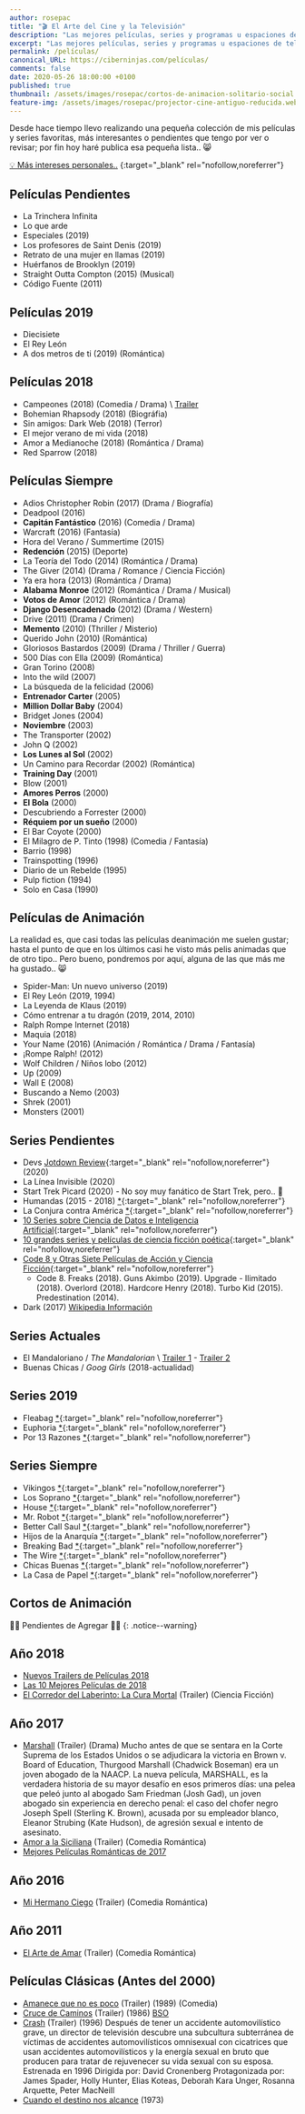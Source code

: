 ```yaml
---
author: rosepac
title: "🎬 El Arte del Cine y la Televisión"
description: "Las mejores películas, series y programas u espaciones de televisión que recomienda el menda de Pablete, ele"
excerpt: "Las mejores películas, series y programas u espaciones de televisión que recomienda el menda de Pablete, ele"
permalink: /películas/
canonical_URL: https://ciberninjas.com/películas/
comments: false
date: 2020-05-26 18:00:00 +0100
published: true
thumbnail: /assets/images/rosepac/cortos-de-animacion-solitario-social.webp
feature-img: /assets/images/rosepac/projector-cine-antiguo-reducida.webp
---
```


Desde hace tiempo llevo realizando una pequeña colección de mis películas y series favoritas, más interesantes o pendientes que tengo por ver o revisar; por fin hoy haré publica esa pequeña lista.. 😸

[💡 Más intereses personales..](/rosepac/)
{:target="_blank" rel="nofollow,noreferrer"}

## Películas Pendientes

* La Trinchera Infinita
* Lo que arde
* Especiales (2019)
* Los profesores de Saint Denis (2019)
* Retrato de una mujer en llamas (2019)
* Huérfanos de Brooklyn (2019)
* Straight Outta Compton (2015) (Musical)
* Código Fuente (2011)

## Películas 2019

* Diecisiete
* El Rey León
* A dos metros de ti (2019) (Romántica)

## Películas 2018

* Campeones (2018) (Comedia / Drama) \ [Trailer](https://www.youtube.com/watch?time_continue=122&v=a3e0hWT09YY)
* Bohemian Rhapsody (2018) (Biográfia)
* Sin amigos: Dark Web (2018) (Terror)
* El mejor verano de mi vida (2018)
* Amor a Medianoche (2018) (Romántica / Drama)
* Red Sparrow (2018)

## Películas Siempre

* Adios Christopher Robin (2017) (Drama / Biografía)
* Deadpool (2016)
* **Capitán Fantástico** (2016) (Comedia / Drama)
* Warcraft (2016) (Fantasía)
* Hora del Verano / Summertime (2015)
* **Redención** (2015) (Deporte)
* La Teoría del Todo (2014) (Romántica / Drama)
* The Giver (2014) (Drama / Romance / Ciencia Ficción)
* Ya era hora (2013) (Romántica / Drama)
* **Alabama Monroe** (2012) (Romántica / Drama / Musical)
* **Votos de Amor** (2012) (Romántica / Drama)
* **Django Desencadenado** (2012) (Drama / Western)
* Drive (2011) (Drama / Crimen)
* **Memento** (2010) (Thriller / Misterio)
* Querido John (2010) (Romántica)
* Gloriosos Bastardos (2009) (Drama / Thriller / Guerra)
* 500 Días con Ella (2009) (Romántica)
* Gran Torino (2008)
* Into the wild (2007)
* La búsqueda de la felicidad (2006)
* **Entrenador Carter** (2005)
* **Million Dollar Baby** (2004)
* Bridget Jones (2004)
* **Noviembre** (2003)
* The Transporter (2002)
* John Q (2002)
* **Los Lunes al Sol** (2002)
* Un Camino para Recordar (2002) (Romántica)
* **Training Day** (2001)
* Blow (2001)
* **Amores Perros** (2000)
* **El Bola** (2000)
* Descubriendo a Forrester (2000)
* **Réquiem por un sueño** (2000)
* El Bar Coyote (2000)
* El Milagro de P. Tinto (1998) (Comedia / Fantasía)
* Barrio (1998)
* Trainspotting (1996)
* Diario de un Rebelde (1995)
* Pulp fiction (1994)
* Solo en Casa (1990)

<!-- trailers peliculas de amor parte 5: https://www.youtube.com/watch?v=lGJNUo76p80 -->

## Películas de Animación

La realidad es, que casi todas las películas deanimación me suelen gustar; hasta el punto de que en los últimos casi he visto más pelis animadas que de otro tipo.. Pero bueno, pondremos por aquí, alguna de las que más me ha gustado.. 😸

* Spider-Man: Un nuevo universo (2019)
* El Rey León (2019, 1994)
* La Leyenda de Klaus (2019)
* Cómo entrenar a tu dragón (2019, 2014, 2010)
* Ralph Rompe Internet (2018)
* Maquia (2018)
* Your Name (2016) (Animación / Romántica / Drama / Fantasía)
* ¡Rompe Ralph! (2012)
* Wolf Children / Niños lobo (2012)
* Up (2009)
* Wall E (2008)
* Buscando a Nemo (2003)
* Shrek (2001)
* Monsters (2001)

## Series Pendientes

* Devs [Jotdown Review](https://www.jotdown.es/2020/04/devs-es-una-joya-de-la-ciencia-ficcion-moderna/){:target="_blank" rel="nofollow,noreferrer"} (2020)
* La Línea Invisible (2020)
* Start Trek Picard (2020) - No soy muy fanático de Start Trek, pero.. 🙈 
* Humandas (2015 - 2018) [*](https://www.imdb.com/title/tt4122068/){:target="_blank" rel="nofollow,noreferrer"}
* La Conjura contra América [*](https://www.filmaffinity.com/es/film844505.html){:target="_blank" rel="nofollow,noreferrer"}
* [10 Series sobre Ciencia de Datos e Inteligencia Artificial](https://www.analyticsvidhya.com/blog/2016/01/10-popular-tv-shows-data-science-artificial-intelligence/){:target="_blank" rel="nofollow,noreferrer"}
* [10 grandes series y películas de ciencia ficción poética](https://www.elperiodico.com/es/ocio-y-cultura/20200504/mas-alla-de-devs-hbo-seleccion-diez-grandes-series-y-peliculas-de-ciencia-ficcion-poetica-7946379){:target="_blank" rel="nofollow,noreferrer"}
* [Code 8 y Otras Siete Películas de Acción y Ciencia Ficción](https://cinemania.20minutos.es/noticias/code-8-y-otras-siete-peliculas-de-accion-y-ciencia-ficcion-de-bajo-presupuesto/){:target="_blank" rel="nofollow,noreferrer"}
  * Code 8. Freaks (2018). Guns Akimbo (2019). Upgrade - Ilimitado (2018). Overlord (2018). Hardcore Henry (2018). Turbo Kid (2015). Predestination (2014).
* Dark (2017) [Wikipedia Información](https://en.wikipedia.org/wiki/Dark_(TV_series))

## Series Actuales

* El Mandaloriano / *The Mandalorian* \ [Trailer 1](/the-mandalorian-trailer-de-la-nueva-serie-de-star-wars/) - [Trailer 2](/the-mandalorian-nuevo-trailer-serie-de-star-wars/)
* Buenas Chicas / *Goog Girls* (2018-actualidad)

## Series 2019

* Fleabag [*](https://www.imdb.com/title/tt5687612/){:target="_blank" rel="nofollow,noreferrer"}
* Euphoria [*](https://www.imdb.com/title/tt8772296/){:target="_blank" rel="nofollow,noreferrer"}
* Por 13 Razones [*](https://www.imdb.com/title/tt1837492/){:target="_blank" rel="nofollow,noreferrer"}

## Series Siempre

* Vikingos [*](http://www.imdb.com/title/tt2306299/){:target="_blank" rel="nofollow,noreferrer"}
* Los Soprano [*](http://www.imdb.com/title/tt0141842/){:target="_blank" rel="nofollow,noreferrer"}
* House [*](https://www.imdb.com/title/tt0412142/){:target="_blank" rel="nofollow,noreferrer"}
* Mr. Robot [*](https://www.imdb.com/title/tt4158110/){:target="_blank" rel="nofollow,noreferrer"}
* Better Call Saul  [*](https://www.imdb.com/title/tt3032476/){:target="_blank" rel="nofollow,noreferrer"}
* Hijos de la Anarquía [*](https://www.imdb.com/title/tt1124373/){:target="_blank" rel="nofollow,noreferrer"}
* Breaking Bad [*](https://www.imdb.com/title/tt0903747/){:target="_blank" rel="nofollow,noreferrer"}
* The Wire [*](https://www.imdb.com/title/tt0306414/){:target="_blank" rel="nofollow,noreferrer"}
* Chicas Buenas [*](https://www.imdb.com/title/tt6474378/){:target="_blank" rel="nofollow,noreferrer"}
* La Casa de Papel [*](https://www.imdb.com/title/tt6468322/){:target="_blank" rel="nofollow,noreferrer"}

## **Cortos de Animación**

👷‍♂️ Pendientes de Agregar 👷‍♂️
{: .notice--warning}

## Año 2018
- [Nuevos Trailers de Películas 2018](https://www.youtube.com/watch?v=nf1LtboRjzM)
- [Las 10 Mejores Películas de 2018](https://www.youtube.com/watch?v=zlIfpSAoq4o)
- [El Corredor del Laberinto: La Cura Mortal](https://www.youtube.com/watch?v=ZqlvJSNGfYA) (Trailer) (Ciencia Ficción)

## Año 2017
- [Marshall](https://www.youtube.com/watch?v=fKFwibbLfC4) (Trailer) (Drama)
    Mucho antes de que se sentara en la Corte Suprema de los Estados Unidos o se adjudicara la victoria en Brown v. Board of Education, Thurgood Marshall (Chadwick Boseman) era un joven abogado de la NAACP. La nueva película, MARSHALL, es la verdadera historia de su mayor desafío en esos primeros días: una pelea que peleó junto al abogado Sam Friedman (Josh Gad), un joven abogado sin experiencia en derecho penal: el caso del chofer negro Joseph Spell (Sterling K. Brown), acusada por su empleador blanco, Eleanor Strubing (Kate Hudson), de agresión sexual e intento de asesinato.
- [Amor a la Siciliana](https://www.youtube.com/watch?v=g0JKGPRncQw) (Trailer) (Comedia Romántica)
- [Mejores Películas Románticas de 2017](https://www.glamour.es/placeres/cultura/galerias/mejores-peliculas-romanticas-2017/12773/image/1019914)

## Año 2016
- [Mi Hermano Ciego](https://www.youtube.com/watch?v=vgK3JCfscLI) (Trailer) (Comedia Romántica)

## Año 2011
- [El Arte de Amar](https://www.youtube.com/watch?v=vK_0cbwiYWU) (Trailer) (Comedia Romántica)

## Películas Clásicas (Antes del 2000)
- [Amanece que no es poco](https://www.youtube.com/watch?v=HVkOnINvIMA) (Trailer) (1989) (Comedia)
- [Cruce de Caminos](https://www.youtube.com/watch?time_continue=3&v=FxO0p6hl5CU) (Trailer) (1986)
    [BSO](https://en.wikipedia.org/wiki/Crossroads_(1986_soundtrack))
- [Crash](https://www.youtube.com/watch?v=1XlDp3DLHxc) (Trailer) (1996)
     Después de tener un accidente automovilístico grave, un director de televisión descubre una subcultura subterránea de víctimas de accidentes automovilísticos omnisexual con cicatrices que usan accidentes automovilísticos y la energía sexual en bruto que producen para tratar de rejuvenecer su vida sexual con su esposa. Estrenada en 1996 Dirigida por: David Cronenberg Protagonizada por: James Spader, Holly Hunter, Elias Koteas, Deborah Kara Unger, Rosanna Arquette, Peter MacNeill
- [Cuando el destino nos alcance](https://www.youtube.com/watch?v=PivwYiG7blQ) (1973)